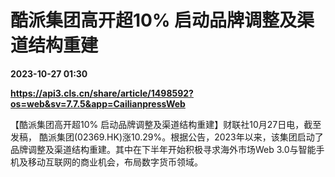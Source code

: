 # 酷派集团高开超10% 启动品牌调整及渠道结构重建

**2023-10-27 01:30**

**https://api3.cls.cn/share/article/1498592?os=web&sv=7.7.5&app=CailianpressWeb**

【酷派集团高开超10% 启动品牌调整及渠道结构重建】财联社10月27日电，截至发稿， 酷派集团(02369.HK)涨10.29%。根据公告，2023年以来，该集团启动了品牌调整及渠道结构重建。其中在下半年开始积极寻求海外市场Web 3.0与智能手机及移动互联网的商业机会，布局数字货币领域。